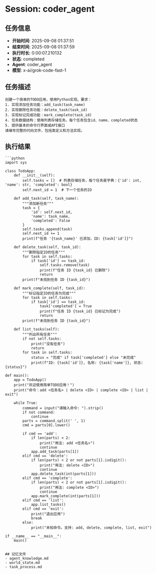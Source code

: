 # Session: coder_agent

## 任务信息
- **开始时间**: 2025-09-08 01:37:51
- **结束时间**: 2025-09-08 01:37:59
- **执行时长**: 0:00:07.210132
- **状态**: completed
- **Agent**: coder_agent
- **模型**: x-ai/grok-code-fast-1

## 任务描述
```
创建一个简单的TODO应用，使用Python实现。要求：
1. 实现添加任务功能：add_task(task_name)
2. 实现删除任务功能：delete_task(task_id)
3. 实现标记完成功能：mark_complete(task_id)
4. 任务数据结构：使用列表存储任务，每个任务包含id、name、completed状态
5. 提供基本的命令行界面或API接口
请编写完整的代码文件，包括类定义和方法实现。
```

## 执行结果
```
```python
import sys

class TodoApp:
    def __init__(self):
        self.tasks = []  # 列表存储任务，每个任务是字典：{'id': int, 'name': str, 'completed': bool}
        self.next_id = 1  # 下一个任务的ID

    def add_task(self, task_name):
        """添加新任务"""
        task = {
            'id': self.next_id,
            'name': task_name,
            'completed': False
        }
        self.tasks.append(task)
        self.next_id += 1
        print(f"任务 '{task_name}' 已添加，ID: {task['id']}")

    def delete_task(self, task_id):
        """删除指定ID的任务"""
        for task in self.tasks:
            if task['id'] == task_id:
                self.tasks.remove(task)
                print(f"任务 ID {task_id} 已删除")
                return
        print(f"未找到任务 ID {task_id}")

    def mark_complete(self, task_id):
        """标记指定ID的任务为完成"""
        for task in self.tasks:
            if task['id'] == task_id:
                task['completed'] = True
                print(f"任务 ID {task_id} 已标记为完成")
                return
        print(f"未找到任务 ID {task_id}")

    def list_tasks(self):
        """列出所有任务"""
        if not self.tasks:
            print("没有任务")
            return
        for task in self.tasks:
            status = "完成" if task['completed'] else "未完成"
            print(f"ID: {task['id']}, 名称: {task['name']}, 状态: {status}")

def main():
    app = TodoApp()
    print("欢迎使用简单TODO应用！")
    print("命令：add <任务名> | delete <ID> | complete <ID> | list | exit")
    
    while True:
        command = input("请输入命令: ").strip()
        if not command:
            continue
        parts = command.split(' ', 1)
        cmd = parts[0].lower()
        
        if cmd == 'add':
            if len(parts) < 2:
                print("用法: add <任务名>")
                continue
            app.add_task(parts[1])
        elif cmd == 'delete':
            if len(parts) < 2 or not parts[1].isdigit():
                print("用法: delete <ID>")
                continue
            app.delete_task(int(parts[1]))
        elif cmd == 'complete':
            if len(parts) < 2 or not parts[1].isdigit():
                print("用法: complete <ID>")
                continue
            app.mark_complete(int(parts[1]))
        elif cmd == 'list':
            app.list_tasks()
        elif cmd == 'exit':
            print("退出应用")
            break
        else:
            print("未知命令。支持: add, delete, complete, list, exit")

if __name__ == "__main__":
    main()
```
```

## 记忆文件
- agent_knowledge.md
- world_state.md  
- task_process.md
